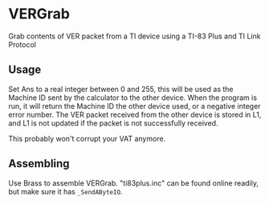 # VERGrab
Grab contents of VER packet from a TI device using a TI-83 Plus and TI Link Protocol


## Usage
Set Ans to a real integer between 0 and 255, this will be used as the Machine ID sent by the calculator to the other device. When the program is run, it will return the Machine ID the other device used, or a negative integer error number. The VER packet received from the other device is stored in L1, and L1 is not updated if the packet is not successfully received.  

This probably won't corrupt your VAT anymore. 

## Assembling
Use Brass to assemble VERGrab. "ti83plus.inc" can be found online readily, but make sure it has `_SendAByteIO`. 

